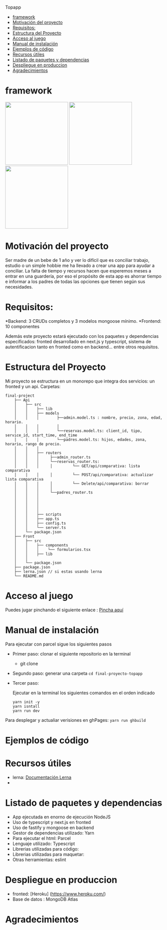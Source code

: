 Topapp


- [framework](#framework)
- [Motivación del proyecto](#motivación-del-proyecto)
- [Requisitos:](#requisitos)
- [Estructura del Proyecto](#estructura-del-proyecto)
- [Acceso al juego](#acceso-al-juego)
- [Manual de instalación](#manual-de-instalación)
- [Ejemplos de código](#ejemplos-de-código)
- [Recursos útiles](#recursos-útiles)
- [Listado de paquetes y dependencias](#listado-de-paquetes-y-dependencias)
- [Despliegue en produccion](#despliegue-en-produccion)
- [Agradecimientos](#agradecimientos)

# framework

<img src="../final-proyecto-topapp/img/uno_dos.jpg" alt="" width="200"/>
<img src="../final-proyecto-topapp/img/cuatro_cinco.jpg" alt="" width="200"/>
<img src="../final-proyecto-topapp/img/seis_siete.jpg" alt="" width="200"/>

# Motivación del proyecto
Ser madre de un bebe de 1 año y ver lo difícil que es conciliar trabajo, estudio o un simple hobbie me ha llevado a crear una app para ayudar a conciliar. La falta de tiempo y recursos hacen que esperemos meses a entrar en una guardería, por eso el propósito de esta app es ahorrar tiempo e informar a los padres de todas las opciones que tienen según sus necesidades.

# Requisitos:

*Backend: 3 CRUDs completos y 3 modelos mongoose mínimo.
*Frontend: 10 componentes

Además este proyecto estará ejecutado con los paquetes y dependencias especificados: fronted desarrollado en next.js y typescript, sistema de autentificacion tanto en fronted como en backend... entre otros requisitos.

  
# Estructura del Proyecto
Mi proyecto se estructura en un monorepo que integra dos servicios: un fronted y un api.
Carpetas:

```
final-project
    ├── Api
    │    ├── src
    │    │    ├── lib
    │    │    ├── models
    │    │    │        ├──admin.model.ts : nombre, precio, zona, edad, horario.
    │    │    │        │ 
    │    │    │        └──reservas.model.ts: client_id, tipo, service_id, start_time, end_time
    │    │    │        └──padres.model.ts: hijos, edades, zona, horario, rango de precio.
    │    │    │ 
    │    │    ├── routers
    │    │    │     ├──admin_router.ts
    │    │    │     └──reservas_router.ts: 
    │    │    │     │         └── GET/api/comparativa: lista comparativa
    │    │    │     │         └── POST/api/comparativa: actualizar lista comparativa
    │    │    │     │         └── Delete/api/comparativa: borrar 
    │    │    │     │
    │    │    │     └──padres_router.ts
    │    │    │  
    │    │    │  
    │    │    │  
    │    │    │  
    │    │    ├── scripts
    │    │    ├── app.ts
    │    │    ├── config.ts
    │    │    └── server.ts
    │    └── package.json
    ├── Front
    │    ├── src
    │    │    ├── components
    │    │    │    └── formularios.tsx
    │    │    ├── lib
    │    │       
    │    └── package.json
    ├── package.json
    ├── lerna.json // si estas usando lerna
    └── README.md
```


# Acceso al juego

Puedes jugar pinchando el siguiente enlace : [Pincha aquí]()

# Manual de instalación 

Para ejecutar con parcel sigue los siguientes pasos

* Primer paso: clonar el siguiente repositorio en la terminal
  
  * git clone 
  
* Segundo paso: generar una carpeta `cd final-proyecto-topapp`
  
* Tercer paso: 
  
  Ejecutar en la terminal los siguientes comandos en el orden indicado 
  ~~~
  yarn init -y
  yarn isntall
  yarn run dev
  ~~~

Para desplegar y actualiar verisiones en ghPages: `yarn run ghbuild`


# Ejemplos de código

# Recursos útiles
* lerna: 
[Documentación Lerna](https://github.com/lerna/lerna)
* 

# Listado de paquetes y dependencias

* App ejecutada en enorno de ejecución NodeJS
* Uso de typescript y next.js en fronted
* Uso de fastify y mongoose en backend
* Gestor de dependencias utilizado: Yarn
* Para ejecutar el html: Parcel
* Lenguaje utilizado: Typescript
* Librerias utilizadas para código: 
* Librerias utilizadas para maquetar:
* Otras herramientas: eslint

# Despliegue en produccion

* fronted: [Heroku] (https://www.heroku.com/)
* Base de datos : MongoDB Atlas

# Agradecimientos






